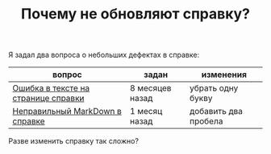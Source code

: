 ﻿---
title: "Почему не обновляют справку?"
se.owner.user_id: 507426
se.owner.display_name: "wchistow"
se.owner.link: "https://ru.meta.stackoverflow.com/users/507426/wchistow"
se.link: "https://ru.meta.stackoverflow.com/questions/12503/%d0%9f%d0%be%d1%87%d0%b5%d0%bc%d1%83-%d0%bd%d0%b5-%d0%be%d0%b1%d0%bd%d0%be%d0%b2%d0%bb%d1%8f%d1%8e%d1%82-%d1%81%d0%bf%d1%80%d0%b0%d0%b2%d0%ba%d1%83"
se.question_id: 12503
se.post_type: question
---
<p>Я задал два вопроса о небольших дефектах в справке:</p>
<div class="s-table-container">
<table class="s-table">
<thead>
<tr>
<th>вопрос</th>
<th>задан</th>
<th>изменения</th>
</tr>
</thead>
<tbody>
<tr>
<td><a href="https://ru.meta.stackoverflow.com/q/12053">Ошибка в тексте на странице справки</a></td>
<td>8 месяцев назад</td>
<td>убрать одну букву</td>
</tr>
<tr>
<td><a href="https://ru.meta.stackoverflow.com/q/12358">Неправильный MarkDown в справке</a></td>
<td>1 месяц назад</td>
<td>добавить два пробела</td>
</tr>
</tbody>
</table>
</div>
<p>Разве изменить справку так сложно?</p>
